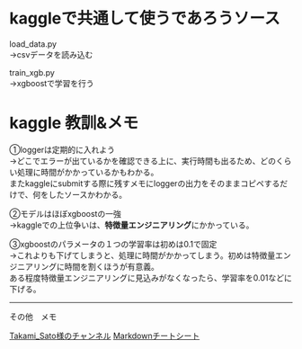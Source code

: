 
# kaggleで共通して使うであろうソース

load_data.py  
→csvデータを読み込む

train_xgb.py  
→xgboostで学習を行う













# kaggle 教訓&メモ



①loggerは定期的に入れよう  
→どこでエラーが出ているかを確認できる上に、実行時間も出るため、どのくらい処理に時間がかかっているかもわかる。  
またkaggleにsubmitする際に残すメモにloggerの出力をそのままコピペするだけで、何をしたソースかわかる。

②モデルはほぼxgboostの一強  
→kaggleでの上位争いは、**特徴量エンジニアリング**にかかっている。


③xgboostのパラメータの１つの学習率は初めは0.1で固定  
→これよりも下げてしまうと、処理に時間がかかってしまう。初めは特徴量エンジニアリングに時間を割くほうが有意義。  
ある程度特徴量エンジニアリングに見込みがなくなったら、学習率を0.01などに下げる。

___
その他　メモ  

[Takami_Sato様のチャンネル](https://www.youtube.com/channel/UCiECS_auJLNpFsvjTi1WuxQ)
[Markdownチートシート](https://gist.github.com/mignonstyle/083c9e1651d7734f84c99b8cf49d57fa)

